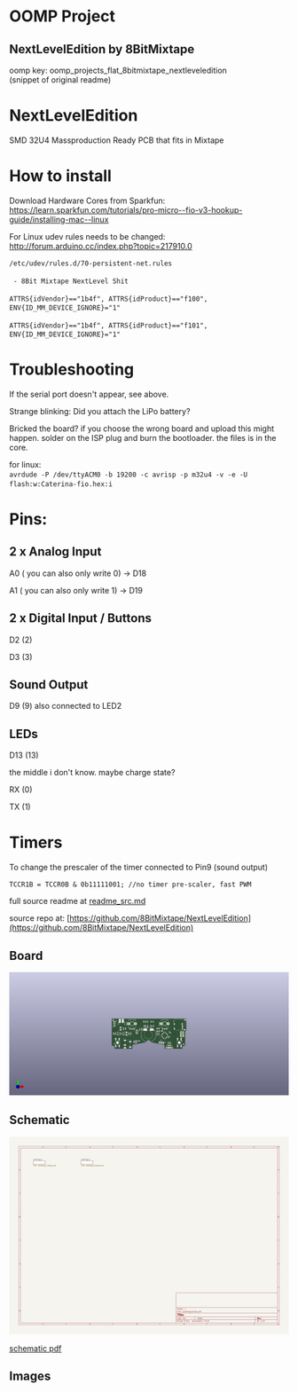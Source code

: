 # OOMP Project  
## NextLevelEdition  by 8BitMixtape  
  
oomp key: oomp_projects_flat_8bitmixtape_nextleveledition  
(snippet of original readme)  
  
NextLevelEdition  
================  
  
SMD 32U4 Massproduction Ready PCB that fits in Mixtape  
  
How to install  
================  
Download Hardware Cores from Sparkfun:  
https://learn.sparkfun.com/tutorials/pro-micro--fio-v3-hookup-guide/installing-mac--linux  
  
For Linux udev rules needs to be changed:  
http://forum.arduino.cc/index.php?topic=217910.0  
  
```  
/etc/udev/rules.d/70-persistent-net.rules  
  
 - 8Bit Mixtape NextLevel Shit  
   
ATTRS{idVendor}=="1b4f", ATTRS{idProduct}=="f100", ENV{ID_MM_DEVICE_IGNORE}="1"  
  
ATTRS{idVendor}=="1b4f", ATTRS{idProduct}=="f101", ENV{ID_MM_DEVICE_IGNORE}="1"  
```  
  
  
Troubleshooting  
================  
  
If the serial port doesn't appear, see above.  
  
Strange blinking: Did you attach the LiPo battery?  
  
Bricked the board? if you choose the wrong board and upload this might happen. solder on the ISP plug and burn the bootloader. the files is in the core.  
  
for linux:  
`avrdude -P /dev/ttyACM0 -b 19200 -c avrisp -p m32u4 -v -e -U flash:w:Caterina-fio.hex:i`  
  
  
Pins:  
================  
  
2 x Analog Input  
----------------  
A0 ( you can also only write 0) -> D18  
  
A1 ( you can also only write 1) -> D19  
  
2 x Digital Input / Buttons  
---------------------------  
D2 (2)  
  
D3 (3)  
  
Sound Output  
------------  
D9 (9) also connected to LED2  
  
LEDs  
----  
D13 (13)  
  
the middle i don't know. maybe charge state?  
  
RX (0)  
  
TX (1)  
  
Timers  
============  
  
To change the prescaler of the timer connected to Pin9 (sound output)  
  
```  
TCCR1B = TCCR0B & 0b11111001; //no timer pre-scaler, fast PWM  
```  
  
  
  full source readme at [readme_src.md](readme_src.md)  
  
source repo at: [https://github.com/8BitMixtape/NextLevelEdition](https://github.com/8BitMixtape/NextLevelEdition)  
## Board  
  
[![working_3d.png](working_3d_600.png)](working_3d.png)  
## Schematic  
  
[![working_schematic.png](working_schematic_600.png)](working_schematic.png)  
  
[schematic pdf](working_schematic.pdf)  
## Images  

